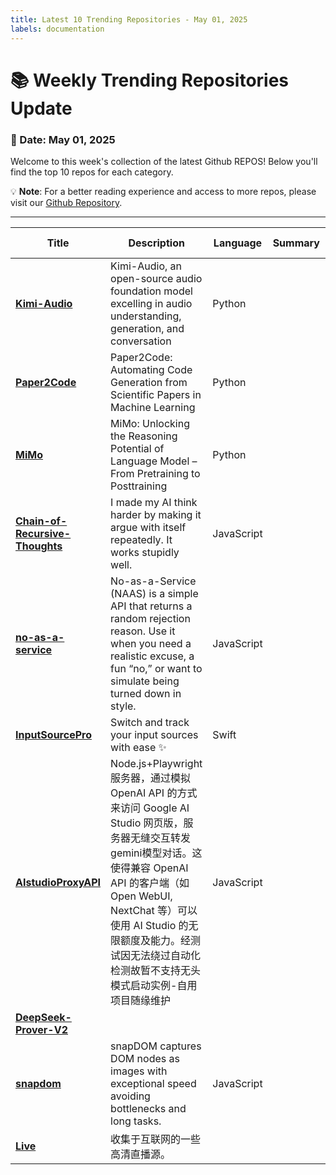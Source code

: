 ```yaml
---
title: Latest 10 Trending Repositories - May 01, 2025
labels: documentation
---
```

# 📚 Weekly Trending Repositories Update

### 📅 Date: May 01, 2025

Welcome to this week's collection of the latest Github REPOS! Below you'll find the top 10 repos for each category.

💡 **Note**: For a better reading experience and access to more repos, please visit our [Github Repository](https://github.com/marc-ko/daily-trending-repo).

---

| **Title** | **Description** | **Language** | **Summary** | **Tags** | **Stars Count** |
| --- | --- | --- | --- | --- | --- |
| **[Kimi-Audio](https://github.com/MoonshotAI/Kimi-Audio)** | Kimi-Audio, an open-source audio foundation model excelling in audio understanding, generation, and conversation | Python |  |  | 3144 |
| **[Paper2Code](https://github.com/going-doer/Paper2Code)** | Paper2Code: Automating Code Generation from Scientific Papers in Machine Learning | Python |  |  | 866 |
| **[MiMo](https://github.com/XiaomiMiMo/MiMo)** | MiMo: Unlocking the Reasoning Potential of Language Model – From Pretraining to Posttraining | Python |  |  | 776 |
| **[Chain-of-Recursive-Thoughts](https://github.com/PhialsBasement/Chain-of-Recursive-Thoughts)** | I made my AI think harder by making it argue with itself repeatedly. It works stupidly well. | JavaScript |  |  | 744 |
| **[no-as-a-service](https://github.com/hotheadhacker/no-as-a-service)** | No-as-a-Service (NAAS) is a simple API that returns a random rejection reason. Use it when you need a realistic excuse, a fun “no,” or want to simulate being turned down in style. | JavaScript |  | <details><summary>api, ...</summary><p>api, expressjs, json</p></details> | 644 |
| **[InputSourcePro](https://github.com/runjuu/InputSourcePro)** | Switch and track your input sources with ease ✨ | Swift |  |  | 523 |
| **[AIstudioProxyAPI](https://github.com/CJackHwang/AIstudioProxyAPI)** | Node.js+Playwright服务器，通过模拟 OpenAI API 的方式来访问 Google AI Studio 网页版，服务器无缝交互转发gemini模型对话。这使得兼容 OpenAI API 的客户端（如 Open WebUI, NextChat 等）可以使用 AI Studio 的无限额度及能力。经测试因无法绕过自动化检测故暂不支持无头模式启动实例-自用项目随缘维护 | JavaScript |  |  | 430 |
| **[DeepSeek-Prover-V2](https://github.com/deepseek-ai/DeepSeek-Prover-V2)** |  |  |  |  | 376 |
| **[snapdom](https://github.com/zumerlab/snapdom)** | snapDOM captures DOM nodes as images with exceptional speed avoiding bottlenecks and long tasks. | JavaScript |  |  | 374 |
| **[Live](https://github.com/YueChan/Live)** | 收集于互联网的一些高清直播源。 |  |  |  | 304 |

